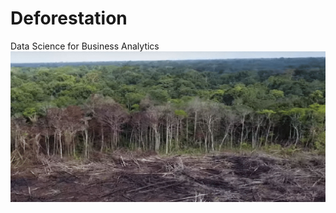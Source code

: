 # Deforestation
Data Science for Business Analytics
![image](https://raw.githubusercontent.com/Kitara1/Project_Deforestation/main/picture/Deforestation.jpg)

